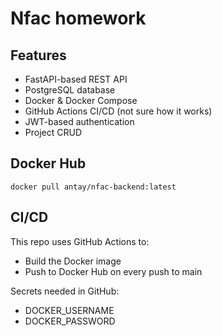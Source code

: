 # Nfac homework

## Features

- FastAPI-based REST API
- PostgreSQL database
- Docker & Docker Compose 
- GitHub Actions CI/CD (not sure how it works)
- JWT-based authentication
- Project CRUD


## Docker Hub
```
docker pull antay/nfac-backend:latest
```


## CI/CD

This repo uses GitHub Actions to:
* Build the Docker image
* Push to Docker Hub on every push to main

Secrets needed in GitHub:
* DOCKER_USERNAME
* DOCKER_PASSWORD

